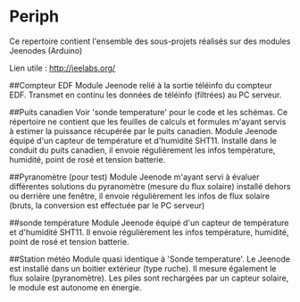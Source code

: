 Periph
=====

Ce repertoire contient l'ensemble des sous-projets réalisés sur des modules Jeenodes (Arduino)

Lien utile : http://jeelabs.org/

##Compteur EDF
Module Jeenode relié à la sortie téléinfo du compteur EDF.
Transmet en continu les données de téléinfo (filtrées) au PC serveur.

##Puits canadien
Voir 'sonde temperature' pour le code et les schémas. Ce répertoire ne contient que les feuilles de calculs et formules m'ayant servis à estimer la puissance récupérée par le puits canadien.
Module Jeenode équipé d'un capteur de température et d'humidité SHT11.
Installé dans le conduit du puits canadien, il envoie régulièrement les infos température, humidité, point de rosé et tension batterie.

##Pyranomètre (pour test)
Module Jeenode m'ayant servi à évaluer différentes solutions du pyranomètre (mesure du flux solaire)
installé dehors ou derrière une fenêtre, il envoie régulièrement les infos de flux solaire (bruts, la conversion est effectuée par le PC serveur)

##sonde température
Module Jeenode équipé d'un capteur de température et d'humidité SHT11.
Il envoie régulièrement les infos température, humidité, point de rosé et tension batterie.

##Station météo
Module quasi identique à 'Sonde temperature'.
Le Jeenode est installé dans un boitier extérieur (type ruche).
Il mesure également le flux solaire (pyranomètre).
Les piles sont rechargées par un capteur solaire, le module est autonome en énergie.